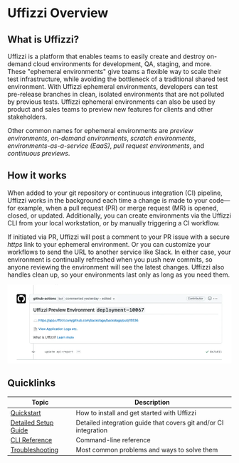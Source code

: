 # Uffizzi Overview

## What is Uffizzi?
Uffizzi is a platform that enables teams to easily create and destroy on-demand cloud environments for development, QA, staging, and more. These "ephemeral environments" give teams a flexible way to scale their test infrastructure, while avoiding the bottleneck of a traditional shared test environment. With Uffizzi ephemeral environments, developers can test pre-release branches in clean, isolated environments that are not polluted by previous tests. Uffizzi ephemeral environments can also be used by product and sales teams to preview new features for clients and other stakeholders.  

Other common names for ephemeral environments are _preview environments_, _on-demand environments_, _scratch environments_, _environments-as-a-service (EaaS)_, _pull request environments_, and _continuous previews_.

## How it works

When added to your git repository or continuous integration (CI) pipeline, Uffizzi works in the background each time a change is made to your code—for example, when a pull request (PR) or merge request (MR) is opened, closed, or updated. Additionally, you can create environments via the Uffizzi CLI from your local workstation, or by manually triggering a CI workflow.  

If initiated via PR, Uffizzi will post a comment to your PR issue with a secure _https_ link to your ephemeral environment. Or you can customize your workflows to send the URL to another service like Slack. In either case, your environment is continually refreshed when you push new commits, so anyone reviewing the environment will see the latest changes. Uffizzi also handles clean up, so your environments last only as long as you need them.

<img src="assets/images/pr-comment.webp" width="800">

## Quicklinks
| Topic  | Description |
|--------|---------------|
| [Quickstart](quickstart.md)  | How to install and get started with Uffizzi |
| [Detailed Setup Guide](set-up-guide-docker-compose-environment.md)  | Detailed integration guide that covers git and/or CI integration |
| [CLI Reference](references/cli.md)  | Command-line reference |
| [Troubleshooting](troubleshooting/most-common-problems.md)  | Most common problems and ways to solve them  |
